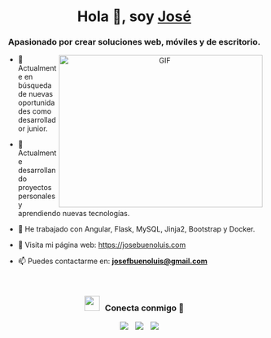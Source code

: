 <h1 align="center">Hola 👋, soy <a href="https://100rabhcsmc.github.io/Me.io/" target="blank">
José</a></h1>
<h3 align="center">Apasionado por crear soluciones web, móviles y de escritorio.</h3>

<a target="_blank" align="center">
  <img align="right" top="500" height="300" width="400" alt="GIF" src="https://media.giphy.com/media/SWoSkN6DxTszqIKEqv/giphy.gif">
</a>

- 🔭 Actualmente en búsqueda de nuevas oportunidades como desarrollador junior.

- 🌱 Actualmente desarrollando proyectos personales y aprendiendo nuevas tecnologías.

- 🧪 He trabajado con Angular, Flask, MySQL, Jinja2, Bootstrap y Docker.

- 📄 Visita mi página web: <a href="https://josebuenoluis.com" target="blank">https://josebuenoluis.com</a>

- 📫 Puedes contactarme en: **josefbuenoluis@gmail.com**
  
<br/>
<h3 align="center" > <img src="https://media.giphy.com/media/iY8CRBdQXODJSCERIr/giphy.gif" width="30" height="30" style="margin-right: 10px;">Conecta conmigo 🤝 </h3>

<p align="center">

 <div align="center"  class="icons-social" style="margin-left: 10px;">
        <a style="margin-left: 10px;"  target="_blank" href="https://www.linkedin.com/in/saurabhmchavan/">
			<img src="https://img.icons8.com/doodle/40/000000/linkedin--v2.png"></a>
        <a style="margin-left: 10px;" target="_blank" href="https://github.com/100rabhcsmc">
		<img src="https://img.icons8.com/doodle/40/000000/github--v1.png"></a>
	 <a style="margin-left: 10px;" target="_blank" href="https://josebuenoluis.com">
		<img src="https://img.icons8.com/40/2266EE/internet"></a>
      </div>

</p>

